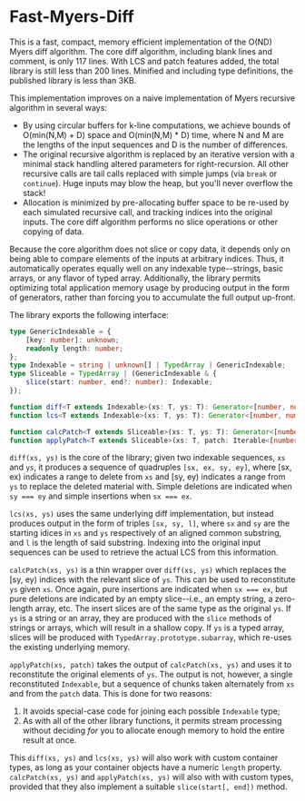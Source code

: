 Fast-Myers-Diff
================

This is a fast, compact, memory efficient implementation of the O(ND) Myers diff algorithm.
The core diff algorithm, including blank lines and comment, is only 117 lines. With LCS and patch features added, the total library is still less than 200 lines.
Minified and including type definitions, the published library is less than 3KB.

This implementation improves on a naive implementation of Myers recursive algorithm in several ways:
* By using circular buffers for k-line computations, we achieve bounds of O(min(N,M) + D) space and O(min(N,M) * D) time,
  where N and M are the lengths of the input sequences and D is the number of differences.
* The original recursive algorithm is replaced by an iterative version with a minimal stack handling altered parameters for right-recursion.
  All other recursive calls are tail calls replaced with simple jumps (via `break` or `continue`). Huge inputs may blow the heap, but you'll never overflow the stack!
* Allocation is minimized by pre-allocating buffer space to be re-used by each simulated recursive call, and tracking indices into the original inputs.
  The core diff algorithm performs no slice operations or other copying of data.

Because the core algorithm does not slice or copy data, it depends only on being able to compare elements of the inputs at arbitrary indices.
Thus, it automatically operates equally well on any indexable type--strings, basic arrays, or any flavor of typed array.
Additionally, the library permits optimizing total application memory usage by producing output in the form of generators, rather than forcing you to accumulate the full output up-front.

The library exports the following interface:

```ts
type GenericIndexable = {
    [key: number]: unknown;
    readonly length: number;
};
type Indexable = string | unknown[] | TypedArray | GenericIndexable;
type Sliceable = TypedArray | (GenericIndexable & {
    slice(start: number, end?: number): Indexable;
});

function diff<T extends Indexable>(xs: T, ys: T): Generator<[number, number, number, number]>;
function lcs<T extends Indexable>(xs: T, ys: T): Generator<[number, number, number]>;

function calcPatch<T extends Sliceable>(xs: T, ys: T): Generator<[number, number, T]>;
function applyPatch<T extends Sliceable>(xs: T, patch: Iterable<[number, number, T]>): Generator<T>;
```

`diff(xs, ys)` is the core of the library; given two indexable sequences, `xs` and `ys`, it produces a sequence of quadruples `[sx, ex, sy, ey]`, where [sx, ex) indicates a range to delete from `xs` and [sy, ey) indicates a range from `ys` to replace the deleted material with. Simple deletions are indicated when `sy === ey` and simple insertions when `sx === ex`.

`lcs(xs, ys)` uses the same underlying diff implementation, but instead produces output in the form of triples `[sx, sy, l]`, where `sx` and `sy` are the starting idices in `xs` and `ys` respectively of an aligned common substring, and `l` is the length of said substring. Indexing into the original input sequences can be used to retrieve the actual LCS from this information.

`calcPatch(xs, ys)` is a thin wrapper over `diff(xs, ys)` which replaces the [sy, ey) indices with the relevant slice of `ys`. This can be used to reconstitute `ys` given `xs`. Once again, pure insertions are indicated when `sx === ex`, but pure deletions are indicated by an empty slice--i.e., an empty string, a zero-length array, etc. The insert slices are of the same type as the original `ys`. If `ys` is a string or an array, they are produced with the `slice` methods of strings or arrays, which will result in a shallow copy. If `ys` is a typed array, slices will be produced with `TypedArray.prototype.subarray`, which re-uses the existing underlying memory.

`applyPatch(xs, patch)` takes the output of `calcPatch(xs, ys)` and uses it to reconstitute the original elements of `ys`. The output is not, however, a single reconstituted `Indexable`, but a sequence of chunks taken alternately from `xs` and from the `patch` data. This is done for two reasons:
1. It avoids special-case code for joining each possible `Indexable` type;
2. As with all of the other library functions, it permits stream processing without deciding *for* you to allocate enough memory to hold the entire result at once.

This `diff(xs, ys)` and `lcs(xs, ys)` will also work with custom container types, as long as your container objects have a numeric `length` property. `calcPatch(xs, ys)` and `applyPatch(xs, ys)` will also with with custom types, provided that they also implement a suitable `slice(start[, end])` method.